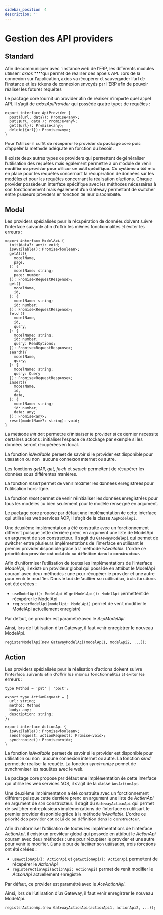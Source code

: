 ```yaml
---
sidebar_position: 4
description: ''
---
```


# Gestion des API providers

## Standard

Afin de communiquer avec l’instance web de l’ERP, les différents modules utilisent _axios_ \*\*\*\*qui permet de réaliser des appels API. Lors de la connexion sur l’application, axios va récupérer et sauvegarder l’url de l’instance et les tokens de connexion envoyés par l’ERP afin de pouvoir réaliser les futures requêtes.

Le package core fournit un provider afin de réaliser n’importe quel appel API. Il s’agit de _axiosApiProvider_ qui possède quatre types de requêtes :

```tsx
export interface ApiProvider {
  post({url, data}): Promise<any>;
  put({url, data}): Promise<any>;
  get({url}): Promise<any>;
  delete({url}): Promise<any>;
}
```

Pour l’utiliser il suffit de récupérer le provider du package core puis d’appeler la méthode adéquate en fonction du besoin.

Il existe deux autres types de providers qui permettent de généraliser l’utilisation des requêtes mais également permettre à un module de venir modifier ce provider pour utiliser un outil spécifique. Ce système a été mis en place pour les requêtes concernant la récupération de données sur les modèles et pour les requêtes concernant la réalisation d’actions. Chaque provider possède un interface spécifique avec les méthodes nécessaires à son fonctionnement mais également d’un Gateway permettant de switcher entre plusieurs providers en fonction de leur disponibilité.

## Model

Les providers spécialisés pour la récupération de données doivent suivre l’interface suivante afin d’offrir les mêmes fonctionnalités et éviter les erreurs :

```tsx
export interface ModelApi {
  init(data?: any): void;
  isAvailable(): Promise<boolean>;
  getAll({
    modelName,
    page,
  }: {
    modelName: string;
    page: number;
  }): Promise<RequestResponse>;
  get({
    modelName,
    id,
  }: {
    modelName: string;
    id: number;
  }): Promise<RequestResponse>;
  fetch({
    modelName,
    id,
    query,
  }: {
    modelName: string;
    id: number;
    query: ReadOptions;
  }): Promise<RequestResponse>;
  search({
    modelName,
    query,
  }: {
    modelName: string;
    query: Query;
  }): Promise<RequestResponse>;
  insert({
    modelName,
    id,
    data,
  }: {
    modelName: string;
    id: number;
    data: any;
  }): Promise<any>;
  reset(modelName?: string): void;
}
```

La méthode _init_ doit permettre d’initialiser le provider si ce dernier nécessite certaines actions : initialiser l’espace de stockage par exemple si les données seront récupérées en local.

La fonction _isAvailable_ permet de savoir si le provider est disponible pour utilisation ou non : aucune connexion internet ou autre.

Les fonctions _getAll_, _get_, _fetch_ et _search_ permettent de récupérer les données sous différentes manières.

La fonction _insert_ permet de venir modifier les données enregistrées pour l’utilisation hors-ligne.

La fonction _reset_ permet de venir réinitialiser les données enregistrées pour tous les modèles ou bien seulement pour le modèle renseigné en argument.

Le package core propose par défaut une implémentation de cette interface qui utilise les web services AOP, il s’agit de la classe `AopModelApi`.

Une deuxième implémentation a été construite avec un fonctionnement différent puisque cette dernière prend en argument une liste de ModelApi en argument de son constructeur. Il s’agit du `GatewayModelApi` qui permet de switcher entre plusieurs implémentations de l’interface en utilisant le premier provider disponible grâce à la méthode _isAvailable_. L’ordre de priorité des provider est celui de sa définition dans le constructeur.

Afin d’uniformiser l’utilisation de toutes les implémentations de l’interface _ModelApi_, il existe un provideur global qui possède en attribut le ModelApi courant avec deux méthodes : une pour récupérer le provider et une autre pour venir le modifier. Dans le but de faciliter son utilisation, trois fonctions ont été créées :

- `useModelApi(): ModelApi` et `getModelApi(): ModelApi` permettent de récupérer le ModelApi
- `registerModelApi(modelApi: ModelApi)` permet de venit modifier le ModelApi actuellement enregistré.

Par défaut, ce provider est paramétré avec le _AopModelApi_.

Ainsi, lors de l’utilisation d’un Gateway, il faut venir enregistrer le nouveau ModelApi.

```tsx
registerModelApi(new GatewayModelApi(modelApi1, modelApi2, ...));
```

## Action

Les providers spécialisés pour la réalisation d’actions doivent suivre l’interface suivante afin d’offrir les mêmes fonctionnalités et éviter les erreurs :

```tsx
type Method = 'put' | 'post';

export type ActionRequest = {
  url: string;
  method: Method;
  body: any;
  description: string;
};

export interface ActionApi {
  isAvailable(): Promise<boolean>;
  send(request: ActionRequest): Promise<void>;
  synchronize(): Promise<void>;
}
```

La fonction _isAvailable_ permet de savoir si le provider est disponible pour utilisation ou non : aucune connexion internet ou autre. La fonction _send_ permet de réaliser la requête. La fonction _synchronize_ permet de synchroniser les requêtes avec le web.

Le package core propose par défaut une implémentation de cette interface qui utilise les web services AOS, il s’agit de la classe `AosActionApi`.

Une deuxième implémentation a été construite avec un fonctionnement différent puisque cette dernière prend en argument une liste de _ActionApi_ en argument de son constructeur. Il s’agit du `GatewayActionApi` qui permet de switcher entre plusieurs implémentations de l’interface en utilisant le premier provider disponible grâce à la méthode _isAvailable_. L’ordre de priorité des provider est celui de sa définition dans le constructeur.

Afin d’uniformiser l’utilisation de toutes les implémentations de l’interface _ActionApi_, il existe un provideur global qui possède en attribut le _ActionApi_ courant avec deux méthodes : une pour récupérer le provider et une autre pour venir le modifier. Dans le but de faciliter son utilisation, trois fonctions ont été créées :

- `useActionApi(): ActionApi` et `getActionApi(): ActionApi` permettent de récupérer le _ActionApi_
- `registerActionApi(actionApi: ActionApi)` permet de venit modifier le _ActionApi_ actuellement enregistré.

Par défaut, ce provider est paramétré avec le _AosActionApi_.

Ainsi, lors de l’utilisation d’un Gateway, il faut venir enregistrer le nouveau ModelApi.

```tsx
registerActionApi(new GatewayActionApi(actionApi1, actionApi2, ...));
```
